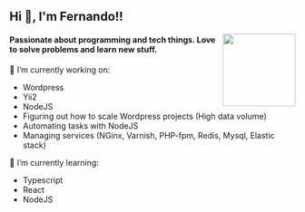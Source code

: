 <h2> Hi 👋, I'm Fernando!!</h2>
<img src="https://fernandovbs.dev/images/dev.svg" width="128" height="128"  align="right">
<h4>Passionate about programming and tech things. Love to solve problems and learn new stuff.</h4>

 <p>🔭 I’m currently working on:</p>
<ul>
  <li>Wordpress</li>
  <li>Yii2</li>
  <li>NodeJS</li>
  <li>Figuring out how to scale Wordpress projects (High data volume)</li>
  <li>Automating tasks with NodeJS</li>  
  <li>Managing services (NGinx, Varnish, PHP-fpm, Redis, Mysql, Elastic stack)</li>
</ul>

<p>🌱 I’m currently learning:</p>
<ul>
  <li>Typescript</li>
  <li>React</li>
  <li>NodeJS</li>
</ul>

